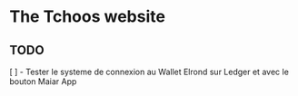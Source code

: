 # The Tchoos website

## TODO
[ ] - Tester le systeme de connexion au Wallet Elrond sur Ledger et avec le bouton Maiar App
